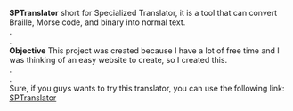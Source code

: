 **SPTranslator** short for Specialized Translator, it is a tool that can convert Braille, Morse code, and binary into normal text.  
.  
.  
**Objective**
This project was created because I have a lot of free time and I was thinking of an easy website to create, so I created this.  
.  
.  
Sure, if you guys wants to try this translator, you can use the following link:  [SPTranslator](https://kimmuie.github.io/SPTranslator/)
